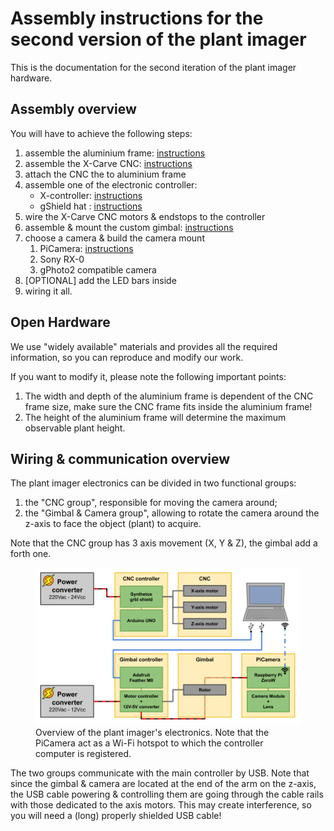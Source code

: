 # Assembly instructions for the second version of the plant imager

This is the documentation for the second iteration of the plant imager hardware.

## Assembly overview

You will have to achieve the following steps:

1. assemble the aluminium frame: [instructions](alu_frame.md)
2. assemble the X-Carve CNC: [instructions](cnc_frame.md)
3. attach the CNC the to aluminium frame
4. assemble one of the electronic controller:
   - X-controller: [instructions](cnc_electronics.md#x-controller-assembly)
   - gShield hat : [instructions](cnc_electronics.md#gshield-assembly)
5. wire the X-Carve CNC motors & endstops to the controller
6. assemble & mount the custom gimbal: [instructions](gimbal_setup.md)
7. choose a camera & build the camera mount
   1. PiCamera: [instructions](picamera_setup.md)
   2. Sony RX-0
   3. gPhoto2 compatible camera
8. [OPTIONAL] add the LED bars inside
9. wiring it all.


## Open Hardware

We use "widely available" materials and provides all the required information, so you can reproduce and modify our work.

If you want to modify it, please note the following important points:

1. The width and depth of the aluminium frame is dependent of the CNC frame size, make sure the CNC frame fits inside the aluminium frame!
2. The height of the aluminium frame will determine the maximum observable plant height.


## Wiring & communication overview

The plant imager electronics can be divided in two functional groups:

1. the "CNC group", responsible for moving the camera around;
2. the "Gimbal & Camera group", allowing to rotate the camera around the z-axis to face the object (plant) to acquire.

Note that the CNC group has 3 axis movement (X, Y & Z), the gimbal add a forth one.

<figure>
    <img src="/assets/images/scanner_electronics-overview.png" alt="Plant imager electronics overview" width="1200" />
  <figcaption>Overview of the plant imager's electronics. Note that the PiCamera act as a Wi-Fi hotspot to which the controller computer is registered. </figcaption>
</figure>

The two groups communicate with the main controller by USB.
Note that since the gimbal & camera are located at the end of the arm on the z-axis, the USB cable powering & controlling them are going through the cable rails with those dedicated to the axis motors.
This may create interference, so you will need a (long) properly shielded USB cable!